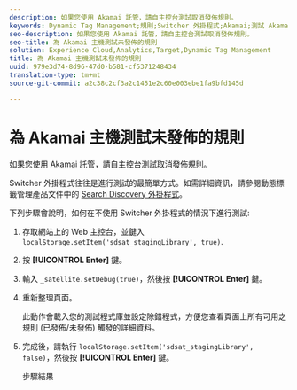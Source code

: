 ```yaml
---
description: 如果您使用 Akamai 託管，請自主控台測試取消發佈規則。
keywords: Dynamic Tag Management;規則;Switcher 外掛程式;Akamai;測試 Akamai;取消發佈規則;測試取消發佈規則;除錯規則
seo-description: 如果您使用 Akamai 託管，請自主控台測試取消發佈規則。
seo-title: 為 Akamai 主機測試未發佈的規則
solution: Experience Cloud,Analytics,Target,Dynamic Tag Management
title: 為 Akamai 主機測試未發佈的規則
uuid: 979e3d74-8d96-47d0-b581-cf5371248434
translation-type: tm+mt
source-git-commit: a2c38c2cf3a2c1451e2c60e003ebe1fa9bfd145d

---
```



# 為 Akamai 主機測試未發佈的規則

如果您使用 Akamai 託管，請自主控台測試取消發佈規則。

Switcher 外掛程式往往是進行測試的最簡單方式。如需詳細資訊，請參閱動態標籤管理產品文件中的 [Search Discovery 外掛程式](https://marketing.adobe.com/resources/help/en_US/dtm/search_discovery_plugins.html)。

下列步驟會說明，如何在不使用 Switcher 外掛程式的情況下進行測試:

1. 存取網站上的 Web 主控台，並鍵入 `localStorage.setItem('sdsat_stagingLibrary', true)`.
1. 按 **[!UICONTROL Enter]** 鍵。
1. 輸入 `_satellite.setDebug(true)`，然後按 **[!UICONTROL Enter]** 鍵。
1. 重新整理頁面。

   此動作會載入您的測試程式庫並設定除錯程式，方便您查看頁面上所有可用之規則 (已發佈/未發佈) 觸發的詳細資料。
1. 完成後，請執行 `localStorage.setItem('sdsat_stagingLibrary', false)`，然後按 **[!UICONTROL Enter]** 鍵。

   步驟結果